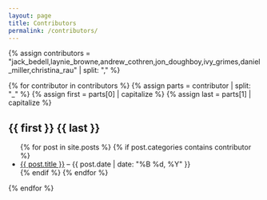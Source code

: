 ```yaml
---
layout: page
title: Contributors
permalink: /contributors/
---
```


{% assign contributors = "jack_bedell,laynie_browne,andrew_cothren,jon_doughboy,ivy_grimes,daniel_miller,christina_rau" | split: "," %}

{% for contributor in contributors %}
  {% assign parts = contributor | split: "_" %}
  {% assign first = parts[0] | capitalize %}
  {% assign last = parts[1] | capitalize %}
## {{ first }} {{ last }}

<ul>
  {% for post in site.posts %}
    {% if post.categories contains contributor %}
      <li>
        <a href="{{ post.url }}">{{ post.title }}</a> – {{ post.date | date: "%B %d, %Y" }}
      </li>
    {% endif %}
  {% endfor %}
</ul>

{% endfor %}
